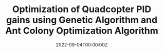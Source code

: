---
title: Optimization of Quadcopter PID gains using Genetic Algorithm and Ant Colony Optimization Algorithm
summary: This project highlights a comparative analysis of Proportional Integral Derivative (PID) controllers, commonly used in robotics due to their simplicity and effectiveness. However, traditional manual tuning methods often fall short in delivering optimal performance for specific tasks. To address this, I implemented computational intelligence by using two meta-heuristic algorithms, Genetic Algorithm (GA) and Ant Colony Optimization (ACO), for tuning PID gains.Through simulation in MATLAB 2023a, I explored how these algorithms enhance PID controller performance specifically for quadcopter control. This study not only demonstrates the efficacy of GA and ACO in PID tuning but also offers valuable insights into their applications in autonomous control systems. The documented results and insights contribute to a deeper understanding of how these algorithms support precision in robotic applications.

tags:
- apps
- nlp
- data science
- open-source
date: "2022-09-04T00:00:00Z"

# Optional external URL for project (replaces project detail page).
external_link: "https://ai4bharat.iitm.ac.in/shoonya"

# Addtional links
links:
- name: Contributions
  url: https://github.com/AI4Bharat/Shoonya-Backend/commits?author=prakharrathi25
- name: Organization Link
  url: https://ai4bharat.iitm.ac.in/

url_code: "https://github.com/AI4Bharat/Shoonya-Backend"
url_pdf: ""
url_slides: ""
url_video: ""

# Slides (optional).
#   Associate this project with Markdown slides.
#   Simply enter your slide deck's filename without extension.
#   E.g. `slides = "example-slides"` references `content/slides/example-slides.md`.
#   Otherwise, set `slides = ""`.
slides: ""
---